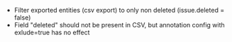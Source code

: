 - Filter exported entities (csv export) to only non deleted (issue.deleted = false)
- Field "deleted" should not be present in CSV, but annotation config with exlude=true has no effect

